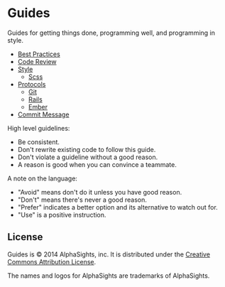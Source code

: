Guides
======

Guides for getting things done, programming well, and programming in style.

* [Best Practices](/best-practices)
* [Code Review](/code-review)
* [Style](/style)
  * [Scss](/style/scss)
* [Protocols](/protocols)
  * [Git](/protocols/git)
  * [Rails](/protocols/rails)
  * [Ember](/protocols/ember)
* [Commit Message](/commit-message-convention)

High level guidelines:

* Be consistent.
* Don't rewrite existing code to follow this guide.
* Don't violate a guideline without a good reason.
* A reason is good when you can convince a teammate.

A note on the language:

* "Avoid" means don't do it unless you have good reason.
* "Don't" means there's never a good reason.
* "Prefer" indicates a better option and its alternative to watch out for.
* "Use" is a positive instruction.

License
-------

Guides is © 2014 AlphaSights, inc. It is distributed under the [Creative Commons
Attribution License](http://creativecommons.org/licenses/by/3.0/).

The names and logos for AlphaSights are trademarks of AlphaSights.
